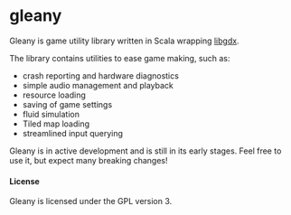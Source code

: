 gleany
======

Gleany is game utility library written in Scala wrapping 
[libgdx](https://github.com/libgdx/libgdx). 

The library contains utilities to ease game making, such as:

- crash reporting and hardware diagnostics
- simple audio management and playback
- resource loading
- saving of game settings
- fluid simulation
- Tiled map loading
- streamlined input querying

Gleany is in active development and is still in its early stages. 
Feel free to use it, but expect many breaking changes!

#### License

Gleany is licensed under the GPL version 3. 


